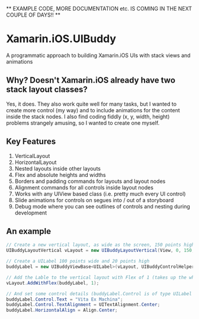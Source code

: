 ** EXAMPLE CODE, MORE DOCUMENTATION etc. IS COMING IN THE NEXT COUPLE OF DAYS!! **


# Xamarin.iOS.UIBuddy
A programmatic approach to building Xamarin.iOS UIs with stack views and animations

## Why? Doesn't Xamarin.iOS already have two stack layout classes?
Yes, it does. They also work quite well for many tasks, but I wanted to create more control (my way) and to include animations for the content inside the stack nodes. I also find coding fiddly (x, y, width, height) problems strangely amusing, so I wanted to create one myself.

## Key Features
1. VerticalLayout 
2. HorizontalLayout
3. Nested layouts inside other layouts
4. Flex and absolute heights and widths
5. Borders and padding commands for layouts and layout nodes
6. Alignment commands for all controls inside layout nodes
7. Works with any UIView based class (i.e. pretty much every UI control)
8. Slide animations for controls on segues into / out of a storyboard
9. Debug mode where you can see outlines of controls and nesting during development 

## An example
```c#
// Create a new vertical layout, as wide as the screen, 150 points hight, with border indents
UIBuddyLayoutVertical vLayout = new UIBuddyLayoutVertical(View, 0, 150, 5, 5, 20, 0, 0);

// Create a UILabel 100 points wide and 20 points high
buddyLabel = new UIBuddyViewBase<UILabel>(vLayout, UIBuddyControlHelper.H1(new CGRect(0,0,100,20)));

// Add the Lable to the vertical layout with Flex of 1 (takes up the whole control)
vLayout.AddWithFlex(buddyLabel, 1);

// And set some control details (buddyLabel.Control is of type UILabel in this case)
buddyLabel.Control.Text = "Vita Ex Machina";
buddyLabel.Control.TextAlignment = UITextAlignment.Center;
buddyLabel.HorizontalAlign = Align.Center;
```
